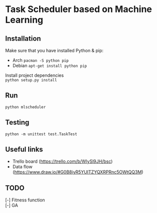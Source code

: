 # Task Scheduler based on Machine Learning

## Installation
Make sure that you have installed Python & pip:  
- Arch `pacman -S python pip`  
- Debian `apt-get install python pip`  

Install project dependencies  
```python setup.py install```

## Run
```python mlscheduler```

## Testing
```python -m unittest test.TaskTest```

## Useful links
- Trello board (https://trello.com/b/WlySl9JH/bsc)  
- Data flow (https://www.draw.io/#G0B8iyR5YUITZYQXRPRnc5OWtQQ3M)

## TODO
[-] Fitness function  
[-] GA